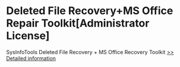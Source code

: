 # Deleted File Recovery+MS Office Repair Toolkit[Administrator License]
SysInfoTools Deleted File Recovery + MS Office Recovery Toolkit
[>> Detailed information](https://secure.shareit.com/shareit/product.html?productid=300741322&affiliateid=200057808)